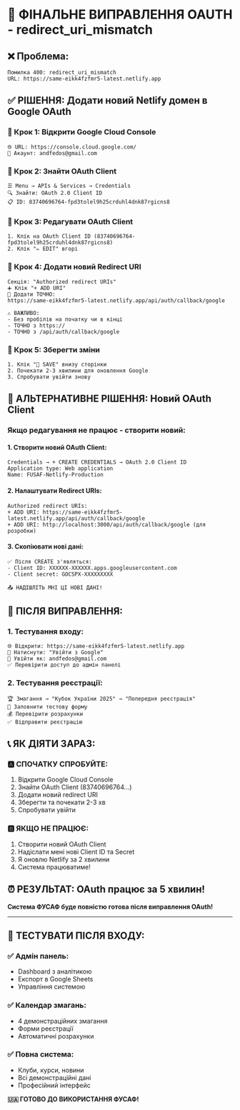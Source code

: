 # 🚨 ФІНАЛЬНЕ ВИПРАВЛЕННЯ OAUTH - redirect_uri_mismatch

## ❌ Проблема:
```
Помилка 400: redirect_uri_mismatch
URL: https://same-eikk4fzfmr5-latest.netlify.app
```

## ✅ РІШЕННЯ: Додати новий Netlify домен в Google OAuth

### 🔧 Крок 1: Відкрити Google Cloud Console
```
🌐 URL: https://console.cloud.google.com/
👤 Акаунт: andfedos@gmail.com
```

### 🔧 Крок 2: Знайти OAuth Client
```
☰ Menu → APIs & Services → Credentials
🔍 Знайти: OAuth 2.0 Client ID
📋 ID: 83740696764-fpd3tolel9h25crduhl4dnk87rgicns8
```

### 🔧 Крок 3: Редагувати OAuth Client
```
1. Клік на OAuth Client ID (83740696764-fpd3tolel9h25crduhl4dnk87rgicns8)
2. Клік "✏️ EDIT" вгорі
```

### 🔧 Крок 4: Додати новий Redirect URI
```
Секція: "Authorized redirect URIs"
➕ Клік "+ ADD URI"
📝 Додати ТОЧНО:
https://same-eikk4fzfmr5-latest.netlify.app/api/auth/callback/google

⚠️ ВАЖЛИВО:
- Без пробілів на початку чи в кінці
- ТОЧНО з https://
- ТОЧНО з /api/auth/callback/google
```

### 🔧 Крок 5: Зберегти зміни
```
1. Клік "💾 SAVE" внизу сторінки
2. Почекати 2-3 хвилини для оновлення Google
3. Спробувати увійти знову
```

## 🎯 АЛЬТЕРНАТИВНЕ РІШЕННЯ: Новий OAuth Client

### Якщо редагування не працює - створити новий:

#### 1. Створити новий OAuth Client:
```
Credentials → + CREATE CREDENTIALS → OAuth 2.0 Client ID
Application type: Web application
Name: FUSAF-Netlify-Production
```

#### 2. Налаштувати Redirect URIs:
```
Authorized redirect URIs:
+ ADD URI: https://same-eikk4fzfmr5-latest.netlify.app/api/auth/callback/google
+ ADD URI: http://localhost:3000/api/auth/callback/google (для розробки)
```

#### 3. Скопіювати нові дані:
```
✅ Після CREATE з'являться:
- Client ID: XXXXXX-XXXXXX.apps.googleusercontent.com
- Client secret: GOCSPX-XXXXXXXXX

📤 НАДІШЛІТЬ МНІ ЦІ НОВІ ДАНІ!
```

## 🚀 ПІСЛЯ ВИПРАВЛЕННЯ:

### 1. Тестування входу:
```
🌐 Відкрити: https://same-eikk4fzfmr5-latest.netlify.app
🔑 Натиснути: "Увійти з Google"
👤 Увійти як: andfedos@gmail.com
✅ Перевірити доступ до адмін панелі
```

### 2. Тестування реєстрації:
```
🏆 Змагання → "Кубок України 2025" → "Попередня реєстрація"
📝 Заповнити тестову форму
💰 Перевірити розрахунки
✅ Відправити реєстрацію
```

## 📞 ЯК ДІЯТИ ЗАРАЗ:

### 🅰️ СПОЧАТКУ СПРОБУЙТЕ:
1. Відкрити Google Cloud Console
2. Знайти OAuth Client (83740696764...)
3. Додати новий redirect URI
4. Зберегти та почекати 2-3 хв
5. Спробувати увійти

### 🅱️ ЯКЩО НЕ ПРАЦЮЄ:
1. Створити новий OAuth Client
2. Надіслати мені нові Client ID та Secret
3. Я оновлю Netlify за 2 хвилини
4. Система працюватиме!

## ⏰ РЕЗУЛЬТАТ: OAuth працює за 5 хвилин!

**Система ФУСАФ буде повністю готова після виправлення OAuth!**

---

## 🎯 ТЕСТУВАТИ ПІСЛЯ ВХОДУ:

### ✅ Адмін панель:
- Dashboard з аналітикою
- Експорт в Google Sheets
- Управління системою

### ✅ Календар змагань:
- 4 демонстраційних змагання
- Форми реєстрації
- Автоматичні розрахунки

### ✅ Повна система:
- Клуби, курси, новини
- Всі демонстраційні дані
- Професійний інтерфейс

**🇺🇦 ГОТОВО ДО ВИКОРИСТАННЯ ФУСАФ!**
